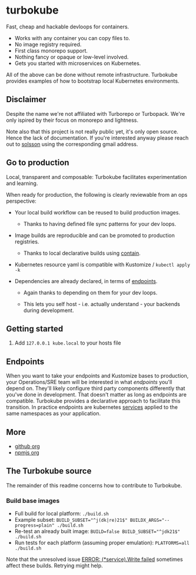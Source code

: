 # turbokube

Fast, cheap and hackable devloops for containers.

 * Works with any container you can copy files to.
 * No image registry required.
 * First class monorepo support.
 * Nothing fancy or opaque or low-level involved.
 * Gets you started with microservices on Kubernetes.

All of the above can be done without remote infrastructure.
Turbokube provides examples of how to bootstrap local Kubernetes environments.

## Disclaimer

Despite the name we're not affiliated with Turborepo or Turbopack.
We're only ispired by their focus on monorepo and lightness.

Note also that this project is not really public yet, it's only open source.
Hence the lack of documentation.
If you're interested anyway please reach out to [solsson](https://github.com/solsson) using the corresponding gmail address.

## Go to production

Local, transparent and composable: Turbokube facilitates experimentation and learning.

When ready for production, the following is clearly reviewable from an ops perspective:

 * Your local build workflow can be reused to build production images.

   - Thanks to having defined file sync patterns for your dev loops.

 * Image builds are reproducible and can be promoted to production registries.

   - Thanks to local declarative builds using [contain](https://github.com/turbokube/contain).

 * Kubernetes resource yaml is compatible with Kustomize / `kubectl apply -k`

 * Dependencies are already declared, in terms of [endpoints](#endpoints).

   - Again thanks to depending on them for your dev loops.

   - This lets you self host - i.e. actually understand - your backends during development.

## Getting started

 1. Add `127.0.0.1 kube.local` to your hosts file

## Endpoints

When you want to take your endpoints and Kustomize bases to production,
your Operations/SRE team will be interested in what _endpoints_ you'll depend on.
They'll likely configure third party components differently that you've done in development.
That doesn't matter as long as endpoints are compatible.
Turbokube provides a declarative approach to facilitate this transition.
In practice endpoints are kubernetes [services](https://kubernetes.io/docs/concepts/services-networking/service/) applied to the same namespaces as your application.

## More

 * [github org](https://github.com/turbokube)
 * [npmjs org](https://www.npmjs.com/org/turbokube)

## The Turbokube source

The remainder of this readme concerns how to contribute to Turbokube.

### Build base images

 - Full build for local platform: `./build.sh`
 - Example subset: `BUILD_SUBSET="^j(dk|re)21$" BUILDX_ARGS="--progress=plain" ./build.sh`
 - Re-test an already built image: `BUILD=false BUILD_SUBSET="^jdk21$" ./build.sh`
 - Run tests for each platform (assuming proper emulation): `PLATFORMS=all ./build.sh`

Note that the unresolved issue [ERROR: (*service).Write failed](https://github.com/moby/buildkit/issues/3027) sometimes affect these builds. Retrying might help.
